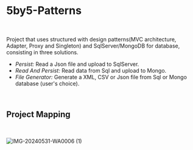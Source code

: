 # 5by5-Patterns

<br>

Project that uses structured with design patterns(MVC architecture, Adapter, Proxy and Singleton) and SqlServer/MongoDB for database, consisting in three solutions.

* *Persist:* Read a Json file and upload to SqlServer.
* *Read And Persist:* Read data from Sql and upload to Mongo. 
* *File Generator:* Generate a XML, CSV or Json file from Sql or Mongo database (user's choice).

<br>

## Project Mapping

<br>
  
![IMG-20240531-WA0006 (1)](https://github.com/CauaDeSa/5by5-Patterns/assets/127906505/46efcaf3-8098-430d-ba42-3888d86b86be)
